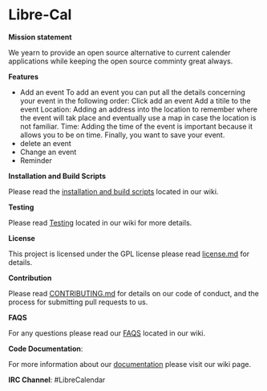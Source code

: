 # Libre-Cal



**Mission statement**

We yearn to provide an open source alternative to current calender applications while keeping the open source comminty great always.


**Features**
- Add an event
   To add an event you can put all the details concerning your event in the following order: 
   Click add an event
   Add a titile to the event 
   Location: Adding an address into the location to remember where the event will tak place and eventually use a map in case  the location is not familiar.
   Time: Adding the time of the event is important because it allows you to be on time.
   Finally, you want to save your event.
- delete an event 
- Change an event
- Reminder


**Installation and Build Scripts**

Please read the [installation and build scripts](https://github.com/qariane/Libre-Cal/wiki/Installation-and-Build-Scripts) located in our wiki.

**Testing**

Please read [Testing](https://github.com/qariane/Libre-Cal/wiki/TESTING) located in our wiki for more details.


**License**

This project is licensed under the GPL license  please read [license.md](https://github.com/qariane/Libre-Cal/blob/master/LICENSE.md)  for details.


**Contribution**

Please read [CONTRIBUTING.md](https://github.com/qariane/Libre-Cal/blob/master/contribution.md) for details on our code of conduct, and the process for submitting pull requests to us.


**FAQS**

For any questions please read our [FAQS](https://github.com/qariane/Libre-Cal/wiki/FAQS) located in our wiki.


**Code Documentation**:

For more information about our [documentation](https://github.com/qariane/Libre-Cal/wiki/DOCUMENTATION) please visit our wiki page.


**IRC Channel**: #LibreCalendar 




